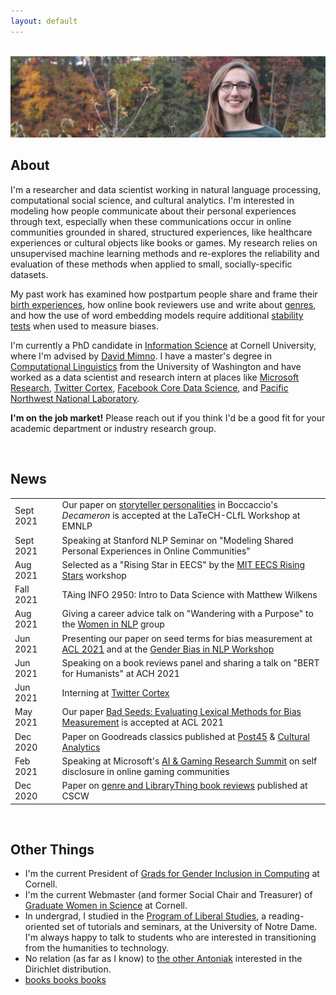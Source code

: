 ```yaml
---
layout: default
---
```


<br>

<img src="me_banner.jpg">

<br>

## About

<!-- <img class="profile-picture" src="me.png"> -->

I'm a researcher and data scientist working in natural language processing, computational social science, and cultural analytics. I'm interested in modeling how people communicate about their personal experiences through text, especially when these communications occur in online communities grounded in shared, structured experiences, like healthcare experiences or cultural objects like books or games. My research relies on unsupervised machine learning methods and re-explores the reliability and evaluation of these methods when applied to small, socially-specific datasets. 

My past work has examined how postpartum people share and frame their [birth experiences](https://maria-antoniak.github.io/resources/2019_cscw_birth_stories.pdf), how online book reviewers use and write about [genres](https://maria-antoniak.github.io/resources/2021_cscw_librarything_genres.pdf), and how the use of word embedding models require additional [stability tests](https://maria-antoniak.github.io/resources/2018_evaluating_stability.pdf) when used to measure biases.

I'm currently a PhD candidate in [Information Science](http://infosci.cornell.edu/) at Cornell University, where I'm advised by [David Mimno](https://mimno.infosci.cornell.edu/). I have a master's degree in [Computational Linguistics](https://www.compling.uw.edu/) from the University of Washington and have worked as a data scientist and research intern at places like [Microsoft Research](https://www.microsoft.com/en-us/research/), [Twitter Cortex](https://cortex.twitter.com/), [Facebook Core Data Science](https://research.fb.com/core-data-science/), and [Pacific Northwest National Laboratory](https://www.pnl.gov/).

**I'm on the job market!** Please reach out if you think I'd be a good fit for your academic department or industry research group.


<br> 

## News

<table style="width:100%">
  <tr>
    <td width="15%">Sept 2021</td>
    <td>Our paper on <a href="https://maria-antoniak.github.io/resources/2021_emnlp_decameron.pdf">storyteller personalities</a> in Boccaccio's <i>Decameron</i> is accepted at the LaTeCH-CLfL Workshop at EMNLP</td>
  </tr>
  <tr>
    <td width="15%">Sept 2021</td>
    <td>Speaking at Stanford NLP Seminar on "Modeling Shared Personal Experiences in Online Communities"</td>
  </tr>
  <tr>
    <td width="15%">Aug 2021</td>
    <td>Selected as a "Rising Star in EECS" by the <a href="https://risingstars21-eecs.mit.edu/">MIT EECS Rising Stars</a> workshop</td>
  </tr>
  <tr>
    <td width="15%">Fall 2021</td>
    <td>TAing INFO 2950: Intro to Data Science with Matthew Wilkens</td>
  </tr>
  <tr>
    <td width="15%">Aug 2021</td>
    <td>Giving a career advice talk on "Wandering with a Purpose" to the <a href="https://www.meetup.com/dair-ai/events/280146126/">Women in NLP</a> group</td>
  </tr>
  <tr>
    <td width="15%">Jun 2021</td>
    <td>Presenting our paper on seed terms for bias measurement at <a href="https://underline.io/events/167/sessions/5521/lecture/25462-bad-seeds-evaluating-lexical-methods-for-bias-measurement">ACL 2021</a> and at the <a href="https://genderbiasnlp.talp.cat/">Gender Bias in NLP Workshop</a></td>
  </tr>
  <tr>
    <td width="15%">Jun 2021</td>
    <td>Speaking on a book reviews panel and sharing a talk on "BERT for Humanists" at ACH 2021</td>
  </tr>
  <tr>
    <td width="15%">Jun 2021</td>
    <td>Interning at <a href="https://cortex.twitter.com/">Twitter Cortex</a></td>
  </tr>
  <tr>
    <td width="15%">May 2021</td>
    <td>Our paper <a href="https://maria-antoniak.github.io/resources/2021_acl_bad_seeds.pdf">Bad Seeds: Evaluating Lexical Methods for Bias Measurement</a> is accepted at ACL 2021</td>
  </tr>
  <tr>
    <td width="15%">Dec 2020</td>
    <td>Paper on Goodreads classics published at <a href="https://post45.org/2021/04/the-goodreads-classics-a-computational-study-of-readers-amazon-and-crowdsourced-amateur-criticism/">Post45</a> & <a href="https://culturalanalytics.org/article/22221-the-goodreads-classics-a-computational-study-of-readers-amazon-and-crowdsourced-amateur-criticism">Cultural Analytics</a></td>
  </tr>
  <tr>
    <td width="15%">Feb 2021</td>
    <td>Speaking at Microsoft's <a href="https://www.microsoft.com/en-us/research/event/aiandgaming2021/">AI & Gaming Research Summit</a> on self disclosure in online gaming communities</td>
  </tr>
  <tr>
    <td width="15%">Dec 2020</td>
    <td>Paper on <a href="https://maria-antoniak.github.io/resources/2021_cscw_librarything_genres.pdf">genre and LibraryThing book reviews</a> published at CSCW</td>
  </tr>
</table>


<br>


## Other Things

* I'm the current President of [Grads for Gender Inclusion in Computing](https://gsgic.org/) at Cornell. 
* I'm the current Webmaster (and former Social Chair and Treasurer) of [Graduate Women in Science](https://gwiscornell.wordpress.com/) at Cornell.
* In undergrad, I studied in the [Program of Liberal Studies](https://pls.nd.edu/), a reading-oriented set of tutorials and seminars, at the University of Notre Dame. I'm always happy to talk to students who are interested in transitioning from the humanities to technology.
* No relation (as far as I know) to [the other Antoniak](https://www.semanticscholar.org/author/C.-Antoniak/16645877) interested in the Dirichlet distribution.
* [books books books](https://maria-antoniak.github.io/reading)


<br><br><br>